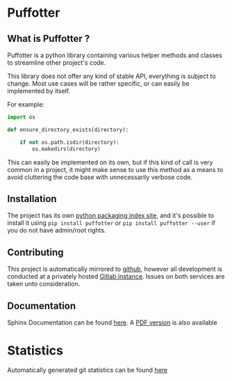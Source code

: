 # Puffotter

## What is Puffotter ?

Puffotter is a python library containing various helper methods and classes to streamline
other project's code.

This library does not offer any kind of stable API, everything is subject to change.
Most use cases will be rather specific, or can easily be implemented by itself.

For example:

```python
import os

def ensure_directory_exists(directory):

    if not os.path.isdir(directory):
        os.makedirs(directory)
```

This can easily be implemented on its own, but if this kind of call is very common
in a project, it might make sense to use this method as a means to avoid cluttering the
code base with unnecessarily verbose code.

## Installation

The project has its own [python packaging index site](https://pypi.python.org/pypi/puffotter),
and it's possible to install it using ```pip install puffotter``` or ```pip install puffotter --user```
if you do not have admin/root rights.

## Contributing

This project is automatically mirrored to [github](https://github.com/namboy94/puffotter), however all development
is conducted at a privately hosted [Gitlab instance](http://gitlab.namibsun.net/namboy94/puffotter). Issues
on both services are taken unto consideration.

## Documentation

Sphinx Documentation can be found [here](http://krumreyh.eu/puffotter/documentation/html/index.html).
A [PDF version](http://krumreyh.eu/puffotter/documentation/documentation.pdf) is also available

# Statistics

Automatically generated git statistics can be found [here](http://krumreyh.eu/puffotter/git_stats/index.html)